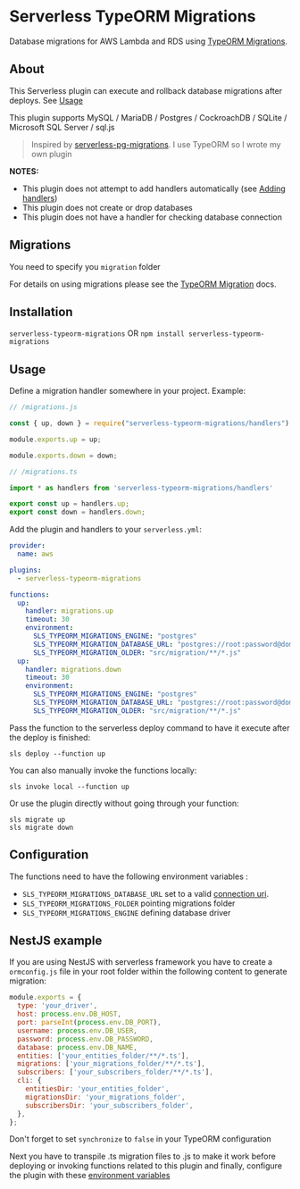 # Serverless TypeORM Migrations

Database migrations for AWS Lambda and RDS using [TypeORM Migrations](https://typeorm.io/#/migrations).

## About

This Serverless plugin can execute and rollback database migrations after deploys. See [Usage](#usage)

This plugin supports MySQL / MariaDB / Postgres / CockroachDB / SQLite / Microsoft SQL Server / sql.js

> Inspired by [serverless-pg-migrations](https://github.com/Nevon/serverless-pg-migrations). I use TypeORM so I wrote my own plugin

**NOTES:**

  * This plugin does not attempt to add handlers automatically (see [Adding handlers](#usage))
  * This plugin does not create or drop databases
  * This plugin does not have a handler for checking database connection

## Migrations

You need to specify you `migration` folder

For details on using migrations please see the [TypeORM Migration](https://typeorm.io/#/migrations) docs.

## Installation

`serverless-typeorm-migrations` OR `npm install serverless-typeorm-migrations`

## Usage

Define a migration handler somewhere in your project. Example:

```js
// /migrations.js

const { up, down } = require("serverless-typeorm-migrations/handlers");

module.exports.up = up;

module.exports.down = down;
```

```ts
// /migrations.ts

import * as handlers from 'serverless-typeorm-migrations/handlers'

export const up = handlers.up;
export const down = handlers.down;

```

Add the plugin and handlers to your `serverless.yml`:

```yml
provider:
  name: aws

plugins:
  - serverless-typeorm-migrations

functions:
  up:
    handler: migrations.up
    timeout: 30
    environment:
      SLS_TYPEORM_MIGRATIONS_ENGINE: "postgres"
      SLS_TYPEORM_MIGRATION_DATABASE_URL: "postgres://root:password@domain.rds.amazonaws.com:5432/database"
      SLS_TYPEORM_MIGRATION_OLDER: "src/migration/**/*.js"
  up:
    handler: migrations.down
    timeout: 30
    environment:
      SLS_TYPEORM_MIGRATIONS_ENGINE: "postgres"
      SLS_TYPEORM_MIGRATION_DATABASE_URL: "postgres://root:password@domain.rds.amazonaws.com:5432/database"
      SLS_TYPEORM_MIGRATION_OLDER: "src/migration/**/*.js"
```

Pass the function to the serverless deploy command to have it execute after the deploy is finished:

```
sls deploy --function up
```

You can also manually invoke the functions locally:

```
sls invoke local --function up
```

Or use the plugin directly without going through your function:

```
sls migrate up
sls migrate down
```

## Configuration

The functions need to have the following environment variables :
- `SLS_TYPEORM_MIGRATIONS_DATABASE_URL` set to a valid [connection uri](https://typeorm.io/#/connection/creating-a-new-connection).
- `SLS_TYPEORM_MIGRATIONS_FOLDER` pointing migrations folder
- `SLS_TYPEORM_MIGRATIONS_ENGINE` defining database driver

## NestJS example

If you are using NestJS with serverless framework you have to create a `ormconfig.js` file in your root folder within the following content to generate migration:

```js
module.exports = {
  type: 'your_driver',
  host: process.env.DB_HOST,
  port: parseInt(process.env.DB_PORT),
  username: process.env.DB_USER,
  password: process.env.DB_PASSWORD,
  database: process.env.DB_NAME,
  entities: ['your_entities_folder/**/*.ts'],
  migrations: ['your_migrations_folder/**/*.ts'],
  subscribers: ['your_subscribers_folder/**/*.ts'],
  cli: {
    entitiesDir: 'your_entities_folder',
    migrationsDir: 'your_migrations_folder',
    subscribersDir: 'your_subscribers_folder',
  },
};

```
Don't forget to set `synchronize` to `false` in your TypeORM configuration


Next you have to transpile .ts migration files to .js to make it work before deploying or invoking functions related to this plugin and finally, configure the plugin with these [environment variables](#configuration)